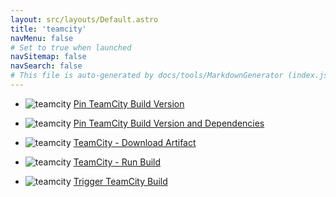 ```yaml
---
layout: src/layouts/Default.astro
title: 'teamcity'
navMenu: false
# Set to true when launched
navSitemap: false
navSearch: false
# This file is auto-generated by docs/tools/MarkdownGenerator (index.js)
---
```


<ul>

<li>

![teamcity](https://i.octopus.com/library/step-templates/teamcity.png) [Pin TeamCity Build Version](/integrations/teamcity/pin-teamcity-build-version)

</li>
        
<li>

![teamcity](https://i.octopus.com/library/step-templates/teamcity.png) [Pin TeamCity Build Version and Dependencies](/integrations/teamcity/pin-teamcity-build-version-and-dependencies)

</li>
        
<li>

![teamcity](https://i.octopus.com/library/step-templates/teamcity.png) [TeamCity - Download Artifact](/integrations/teamcity/teamcity-download-artifact)

</li>
        
<li>

![teamcity](https://i.octopus.com/library/step-templates/teamcity.png) [TeamCity - Run Build](/integrations/teamcity/teamcity-run-build)

</li>
        
<li>

![teamcity](https://i.octopus.com/library/step-templates/teamcity.png) [Trigger TeamCity Build](/integrations/teamcity/trigger-teamcity-build)

</li>
        
</ul>
